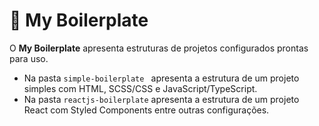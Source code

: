 # 🎲 My Boilerplate

O **My Boilerplate** apresenta estruturas de projetos configurados prontas para uso.

- Na pasta `simple-boilerplate ` apresenta a estrutura de um projeto simples com HTML, SCSS/CSS e JavaScript/TypeScript.
- Na pasta `reactjs-boilerplate` apresenta a estrutura de um projeto React com Styled Components entre outras configurações.
